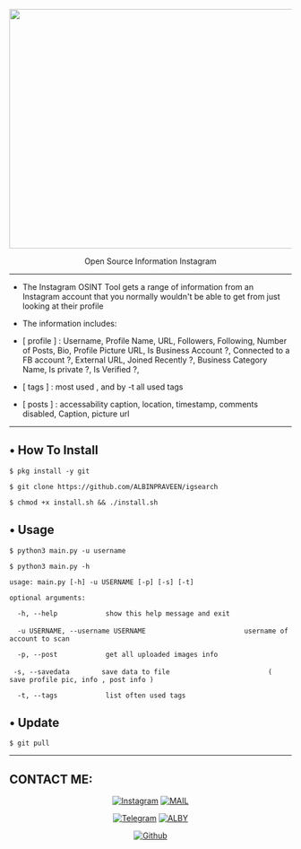 <p align="center">
  <img src="https://instagram.fcok1-1.fna.fbcdn.net/v/t51.2885-15/fr/e15/s1080x1080/168612449_282110913384556_3661831203179550868_n.jpg?tp=1&_nc_ht=instagram.fcok1-1.fna.fbcdn.net&_nc_cat=104&_nc_ohc=xYi2UgERwPIAX9zKbfX&edm=ABJHkxYAAAAA&ccb=7-4&oh=e6fce17397b399b7efe80491c2b4ff68&oe=608FD9A8&_nc_sid=fa978c&ig_cache_key=MjU0NDMwMTM0NjY3MzQwMTI3NA%3D%3D.2-ccb7-4" width="757" height="427">
</p>

 
<p align="center">
  Open Source Information Instagram
</p>

---

* The Instagram OSINT Tool gets a range of information from an Instagram account that you normally wouldn't be able to get
from just looking at their profile

* The information includes:

* [ profile ] : Username, Profile Name, URL, Followers, Following, Number of Posts, Bio, Profile Picture URL, Is Business Account ?, Connected to a FB account ?, External URL, Joined Recently ?, Business Category Name, Is private ?, Is Verified ?,

* [ tags ] : most used , and by -t all used tags

* [ posts ] : accessability caption, location, timestamp, comments disabled, Caption, picture url

---

## • How To Install

`$ pkg install -y git`

`$ git clone https://github.com/ALBINPRAVEEN/igsearch`

`$ chmod +x install.sh && ./install.sh`

## • Usage

`$ python3 main.py -u username`

`$ python3 main.py -h`

`usage: main.py [-h] -u USERNAME [-p] [-s] [-t]`

`optional arguments:`

`  -h, --help            show this help message and exit`

`  -u USERNAME, --username USERNAME`
`                        username of account to scan`

`  -p, --post            get all uploaded images info`

`  -s, --savedata        save data to file `
`                        ( save profile pic, info , post info )`

`  -t, --tags            list often used tags`

## • Update

`$ git pull`

---


## CONTACT ME:
<p align="center">
<a href="https://www.instagram.com/i_am_albin_praveen/"><img title="Instagram" src="https://img.shields.io/badge/i_am_albin_praveen-black?style=for-the-badge&logo=instagram"></a>
<a href="mailto:albinpraveen135790@gmail.com"><img title="MAIL" src="https://img.shields.io/badge/ALBY-black?style=for-the-badge&logo=Gmail"></a>
</p>
<p align="center">
<a href="https://t.me/i_am_albin_praveen"><img title="Telegram" src="https://img.shields.io/badge/i_am_albin_praveen-black?style=for-the-badge&logo=telegram"></a>
<a href="https://wa.me/+917025743032"><img title="ALBY" src="https://img.shields.io/badge/ALBY-black?style=for-the-badge&logo=Whatsapp"></a>
</p>
<p align="center">
<a href="https://github.com/ALBINPRAVEEN"><img title="Github" src="https://img.shields.io/badge/ALBIN PRAVEEN-black?style=for-the-badge&logo=github"></a>
 </p>
